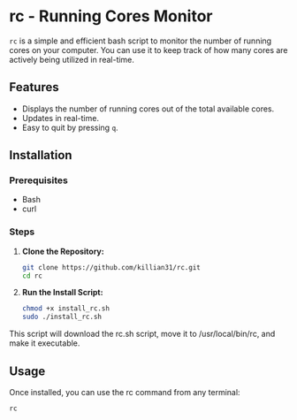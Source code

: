 # rc - Running Cores Monitor

`rc` is a simple and efficient bash script to monitor the number of running cores on your computer. You can use it to keep track of how many cores are actively being utilized in real-time.

## Features

- Displays the number of running cores out of the total available cores.
- Updates in real-time.
- Easy to quit by pressing `q`.

## Installation

### Prerequisites

- Bash
- curl

### Steps

1. **Clone the Repository:**

   ```sh
   git clone https://github.com/killian31/rc.git
   cd rc
   ```
   
2. **Run the Install Script:**

    ```sh
    chmod +x install_rc.sh
    sudo ./install_rc.sh
    ```

This script will download the rc.sh script, move it to /usr/local/bin/rc, and make it executable.

## Usage

Once installed, you can use the rc command from any terminal:

```sh
rc
```
